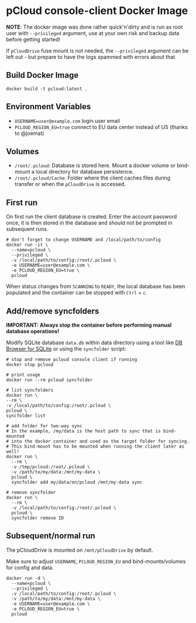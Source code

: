 # pCloud console-client Docker Image

**NOTE**: The docker image was done rather quick'n'dirty and is run as root user with `--privileged` argument, use at your own risk and backup data before getting started!

If `pCloudDrive` fuse mount is not needed, the `--privileged` argument can be left out - but prepare to have the logs spammed with errors about that.

## Build Docker Image

```
docker build -t pcloud:latest .
```

## Environment Variables

- `USERNAME=user@example.com` login user email
- `PCLOUD_REGION_EU=true` connect to EU data center instead of US (thanks to @joemat)

## Volumes

- `/root/.pcloud`: Database is stored here. Mount a docker volume or bind-mount a local directory for database persistence.
- `/root/.pcloud/Cache`: Folder where the client caches files during transfer or when the `pCloudDrive` is accessed.

## First run

On first run the client database is created. Enter the account password once, it is then stored in the database and should not be prompted in subsequent runs.

```
# don't forget to change USERNAME and /local/path/to/config
docker run -it \
  --name=pcloud \
  --privileged \
  -v /local/path/to/config:/root/.pcloud \
  -e USERNAME=user@example.com \
  -e PCLOUD_REGION_EU=true \
  pcloud
```

When status changes from `SCANNING` to `READY`, the local database has been populated and the container can be stopped with `Ctrl` + `c`.

## Add/remove syncfolders

**IMPORTANT: Always stop the container before performing manual database operations!**

Modify SQLite database `data.db` within data directory using a tool like [DB Browser for SQLite](https://sqlitebrowser.org/) or using the `syncfolder` script:

```
# stop and remove pcloud console client if running
docker stop pcloud

# print usage
docker run --rm pcloud syncfolder

# list syncfolders
docker run \
--rm \
-v /local/path/to/config:/root/.pcloud \
pcloud \
syncfolder list

# add folder for two-way sync
# In the example, /my/data is the host path to sync that is bind-mounted
# into the docker container and used as the target folder for syncing.
# This bind-mount has to be mounted when running the client later as well!
docker run \
  --rm \
  -v /tmp/pcloud:/root/.pcloud \
  -v /path/to/my/data:/mnt/my-data \
  pcloud \
  syncfolder add my/data/on/pcloud /mnt/my-data sync

# remove syncfolder
docker run \
  --rm \
  -v /local/path/to/config:/root/.pcloud \
  pcloud \
  syncfolder remove ID
```

## Subsequent/normal run

The pCloudDrive is mounted on `/mnt/pCloudDrive` by default.

Make sure to adjust `USERNAME`, `PCLOUD_REGION_EU` and bind-mounts/volumes for config and data.

```
docker run -d \
  --name=pcloud \
  --privileged \
  -v /local/path/to/config:/root/.pcloud \
  -v /path/to/my/data:/mnt/my-data \
  -e USERNAME=user@example.com \
  -e PCLOUD_REGION_EU=true \
  pcloud
```
